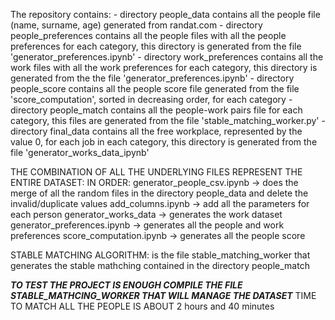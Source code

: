 The repository contains:
    - directory people_data contains all the people file (name, surname, age) generated from randat.com 
    - directory people_preferences contains all the people files with all the people preferences for each category, this directory is generated from the file 'generator_preferences.ipynb'
    - directory work_preferences contains all the work files with all the work preferences for each category, this directory is generated from the the file 'generator_preferences.ipynb'
    - directory people_score contains all the people score file generated from the file 'score_computation', sorted in decreasing order, for each category
    - directory people_match contains all the people-work pairs file for each category, this files are generated from the file 'stable_matching_worker.py'
    - directory final_data contains all the free workplace, represented by the value 0, for each job in each category, this directory is generated from the file 'generator_works_data_ipynb'
    
THE COMBINATION OF ALL THE UNDERLYING FILES REPRESENT THE ENTIRE DATASET:
  IN ORDER: 
      generator_people_csv.ipynb -> does the merge of all the random files in the directory people_data and delete the invalid/duplicate values
      add_columns.ipynb -> add all the parameters for each person 
      generator_works_data -> generates the work dataset
      generator_preferences.ipynb -> generates all the people and work preferences 
      score_computation.ipynb  ->  generates all the people score 

STABLE MATCHING ALGORITHM:
    is the file stable_matching_worker that generates the stable mathching contained in the directory people_match 
    
***TO TEST THE PROJECT IS ENOUGH COMPILE THE FILE STABLE_MATHCING_WORKER THAT WILL MANAGE THE DATASET***
TIME TO MATCH ALL THE PEOPLE IS ABOUT 2 hours and 40 minutes 
      
    
